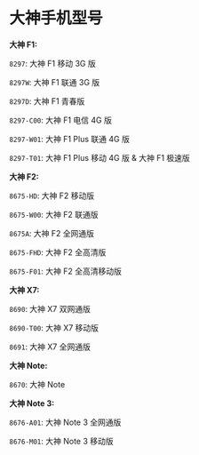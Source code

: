 # 大神手机型号

**大神 F1:**

`8297`: 大神 F1 移动 3G 版

`8297W`: 大神 F1 联通 3G 版

`8297D`: 大神 F1 青春版

`8297-C00`: 大神 F1 电信 4G 版

`8297-W01`: 大神 F1 Plus 联通 4G 版

`8297-T01`: 大神 F1 Plus 移动 4G 版 & 大神 F1 极速版​

**大神 F2:**

`8675-HD`: 大神 F2 移动版

`8675-W00`: 大神 F2 联通版

`8675A`: 大神 F2 全网通版

`8675-FHD`: 大神 F2 全高清版

`8675-F01`: 大神 F2 全高清移动版​​

**大神 X7:​**

`8690`: 大神 X7 双网通版

`8690-T00`: 大神 X7 移动版

`8691`: 大神 X7 全网通版 

**大神 Note:**

`8670`: 大神 Note​

**大神 Note 3:​**

`8676-A01`: 大神 Note 3 全网通版

`8676-M01`: 大神 Note 3 移动版
